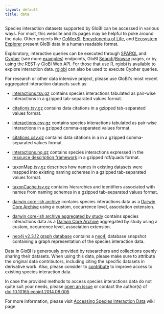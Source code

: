 ```yaml
---
layout: default
title: data
---
```


Species interaction datasets supported by GloBI can be accessed in various ways. For most, this website and its pages may be helpful to poke around the data. Other projects like [GoMexSI](http://gomexsi.tamucc.edu), [Encyclopedia of Life](http://eol.org), and [Ecosystem Explorer](http://danielabar.github.io/globi-proto) present GloBI data in a human readable format. 

Exploratory, interactive queries can be executed through [SPARQL](https://lod.globalbioticinteractions.org/globi/sparql?query=SELECT+*+WHERE+%7B%3FX+%3FP+%3FY%7D+LIMIT+10&output=json&stylesheet=%2Fxml-to-html.xsl&force-accept=text%2Fplain) and [Cypher](http://tinyurl.com/whatthingsdohumanseat) (see more [examples](https://github.com/globalbioticinteractions/globalbioticinteractions/wiki/Cypher)) endpoints, GloBI [Search](/index.html)/[Browse](/browse) pages, or by using the REST-y [GloBI Web API](https://github.com/globalbioticinteractions/globalbioticinteractions/wiki/API). For those that use [R](http://r-project.org), [rglobi](http://cran.r-project.org/package=rglobi) is available to explore interaction data. [rglobi](http://cran.r-project.org/package=rglobi) can also be used to execute Cypher queries. 

For research or other data intensive project, please use GloBI's most recent aggregated interaction datasets such as:

 * [interactions.tsv.gz](https://depot.globalbioticinteractions.org/snapshot/target/data/tsv/interactions.tsv.gz) contains species interactions tabulated as pair-wise interactions in a gzipped tab-separated values format.
 * [citations.tsv.gz](https://depot.globalbioticinteractions.org/snapshot/target/data/tsv/citations.tsv.gz) contains data citations in a gzipped tab-separated values format.

 * [interactions.csv.gz](https://depot.globalbioticinteractions.org/snapshot/target/data/csv/interactions.csv.gz) contains species interactions tabulated as pair-wise interactions in a gzipped comma-separated values format. 
 * [citations.csv.gz](https://depot.globalbioticinteractions.org/snapshot/target/data/csv/citations.csv.gz) contains data citations in a in a gzipped comma-separated values format. 
 
 * [interactions.nq.gz](https://depot.globalbioticinteractions.org/snapshot/target/data/interactions.nq.gz) contains species interactions expressed in the [resource description framework](https://www.w3.org/RDF/) in a gzipped rdf/quads format.
 
 * [taxonMap.tsv.gz](https://depot.globalbioticinteractions.org/snapshot/target/data/taxa/taxonMap.tsv.gz) describes how names in existing datasets were mapped into existing naming schemes in a gzipped tab-separated values format.
 * [taxonCache.tsv.gz](https://depot.globalbioticinteractions.org/snapshot/target/data/taxa/taxonCache.tsv.gz) contains hierarchies and identifiers associated with names from naming schemes in a gzipped tab-separated values format. 
 
 * [darwin core-ish archive](https://depot.globalbioticinteractions.org/snapshot/target/eol-globi-datasets-1.0-SNAPSHOT-darwin-core.zip) contains species interactions data as a [Darwin Core Archive](http://rs.tdwg.org/dwc/) using a custom, occurrence level, association extension. 

* [darwin core-ish archive aggregated by study](https://depot.globalbioticinteractions.org/snapshot/target/eol-globi-datasets-1.0-SNAPSHOT-darwin-core-aggregated.zip) contains species interactions data as a [Darwin Core Archive](http://rs.tdwg.org/dwc/) aggregated by study using a custom, occurrence level, association extension. 
 
 * [neo4j v2.3.12 graph database](https://depot.globalbioticinteractions.org/snapshot/target/eol-globi-datasets-1.0-SNAPSHOT-neo4j-graph-db.zip) contains a [neo4j](https://neo4j.org) database snapshot containing a graph representation of the species interaction data. 

Data in GloBI is generously provided by researchers and collections openly sharing their datasets. When using this data, please make sure to attribute the original data contributors, including citing the specific datasets in derivative work. Also, please consider to [contribute](./contribute) to improve access to existing species interaction data.

In case the provided methods to access species interactions data do not quite suit your needs, please [open an issue](https://github.com/globalbioticinteractions/globalbioticinteractions/issues/new) or contact the author(s) of [doi:10.1016/j.ecoinf.2014.08.005](http://dx.doi.org/10.1016/j.ecoinf.2014.08.005).  

For more information, please visit [Accessing Species Interaction Data](https://github.com/globalbioticinteractions/globalbioticinteractions/wiki#accessing-species-interaction-data) wiki page.
